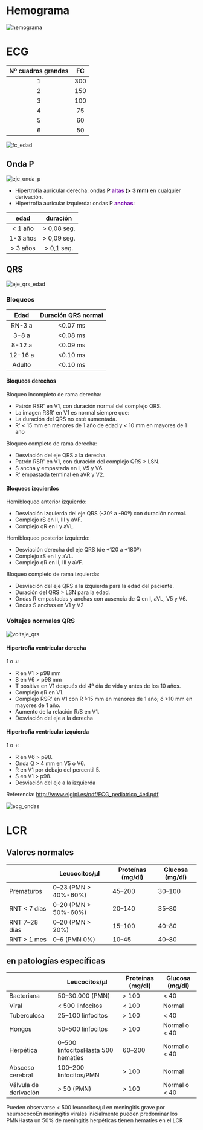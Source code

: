 # Hemograma

![hemograma](hemograma.png)

# ECG

| Nº cuadros grandes | FC |
|:------------------:|:--:|
| 1   | 300 |
| 2   | 150 |
| 3   | 100 |
| 4   | 75 |
| 5   | 60 |
| 6   | 50 |

![fc_edad](fc_edad.png)

## Onda P
![eje_onda_p](eje_onda_p.png)

- Hipertrofia auricular derecha: ondas **P  <b><span style="color:#7707aa">altas</span></b>  (>  3  mm)**  en  cualquier  derivación.
- Hipertrofia auricular izquierda: ondas P <b><span style="color:#7707aa">anchas</span></b>:

| edad | duración |
|:----:|:--------:|
| < 1 año  | > 0,08 seg. |
| 1-3 años | > 0,09 seg. |
| > 3 años | > 0,1 seg. |

## QRS
![eje_qrs_edad](qrs_edad.png)

### Bloqueos

| Edad | Duración QRS normal |
|:----:|:------------:|
| RN-3 a | <0.07 ms |
| 3-8 a | <0.08 ms |
| 8-12 a | <0.09 ms |
| 12-16 a | <0.10 ms |
| Adulto | <0.10 ms |

#### Bloqueos derechos
Bloqueo incompleto de rama derecha:
- Patrón RSR' en V1, con duración normal del complejo QRS.
- La imagen RSR' en V1 es normal siempre que:
- La duración del QRS no esté aumentada. 
- R' < 15 mm en menores de 1 año de edad y < 10 mm en mayores de 1 año

Bloqueo completo de rama derecha:
- Desviación del eje QRS a la derecha.
- Patrón RSR' en V1, con duración del complejo QRS > LSN.
- S ancha y empastada en I, V5 y V6.
- R' empastada terminal en aVR y V2.

#### Bloqueos izquierdos
Hemibloqueo anterior izquierdo:
- Desviación izquierda del eje QRS (-30º a -90º) con duración normal.
- Complejo rS en II, III y aVF.
- Complejo qR en I y aVL.

Hemibloqueo posterior izquierdo:
- Desviación derecha del eje QRS (de +120 a +180º)
- Complejo rS en I y aVL.
- Complejo qR en II, III y aVF.

Bloqueo completo de rama izquierda:
- Desviación del eje QRS a la izquierda para la edad del paciente.
- Duración del QRS > LSN para la edad.
- Ondas R empastadas y anchas con ausencia de Q en I, aVL, V5 y V6.
- Ondas S anchas en V1 y V2

### Voltajes normales QRS

![voltaje_qrs](voltaje_qrs_1.png)

#### Hipertrofia ventricular derecha
1 o +:
- R en V1 > p98 mm
- S en V6 > p98 mm
- T positiva en V1 después del 4º día de vida y antes de los 10 años.
- Complejo qR en V1.
- Complejo RSR' en V1 con R ́>15 mm en menores de 1 año; ó >10 mm en mayores de 1 año.
- Aumento de la relación R/S en V1.
- Desviación del eje a la derecha

#### Hipertrofia ventricular izquierda
1 o +:
- R en V6 > p98.
- Onda Q > 4 mm en V5 o V6. 
- R en V1 por debajo del percentil 5.   
- S en V1 > p98.  
- Desviación del eje a la izquierda


Referencia:
http://www.elgipi.es/pdf/ECG_pediatrico_4ed.pdf

![ecg_ondas](ecg_ondas.png)

# LCR

## Valores normales

|         	    | Leucocitos/μl         | Proteínas (mg/dl) 	| Glucosa (mg/dl)| 
|---------------|-----------------------|-----------------------|----------------|
| Prematuros    | 0–23 (PMN > 40%-60%) 	| 45–200 	            | 30–100 |
| RNT < 7 días 	| 0–20 (PMN > 50%-60%) 	| 20–140 	            | 35–80 |
| RNT 7–28 días | 0–20 (PMN > 20%) 	    | 15–100 	            | 40–80 |
| RNT > 1 mes 	| 0–6 (PMN 0%) 	        | 10–45 	            | 40–80 |

## en patologías específicas

| 	            | Leucocitos/μl 	        |   Proteínas (mg/dl) 	        | Glucosa (mg/dl)|
|---------------|-----------------------|-------------------------------|----------------|
| Bacteriana 	 |50–30.000 (PMN) 	        |> 100 	                        |< 40  |
| Viral 	|< 500 linfocitos 	            |< 100 	                | Normal |
| Tuberculosa 	|25–100 linfocitos 	        |> 100 	                |< 40  |
| Hongos 	|50–500 linfocitos 	        |> 100 	                |Normal o < 40  |
| Herpética 	|0–500 linfocitosHasta 500 hematíes 	|60–200 	                |Normal o < 40  |
| Absceso cerebral 	|100–200 linfocitos/PMN 	|> 100 	                |Normal  |
| Válvula de derivación 	|> 50 (PMN) 	|> 100 	                |Normal o < 40  |


Pueden observarse < 500 leucocitos/μl en meningitis grave por neumococoEn meningitis virales inicialmente pueden predominar los PMNHasta un 50% de meningitis herpéticas tienen hematíes en el LCR